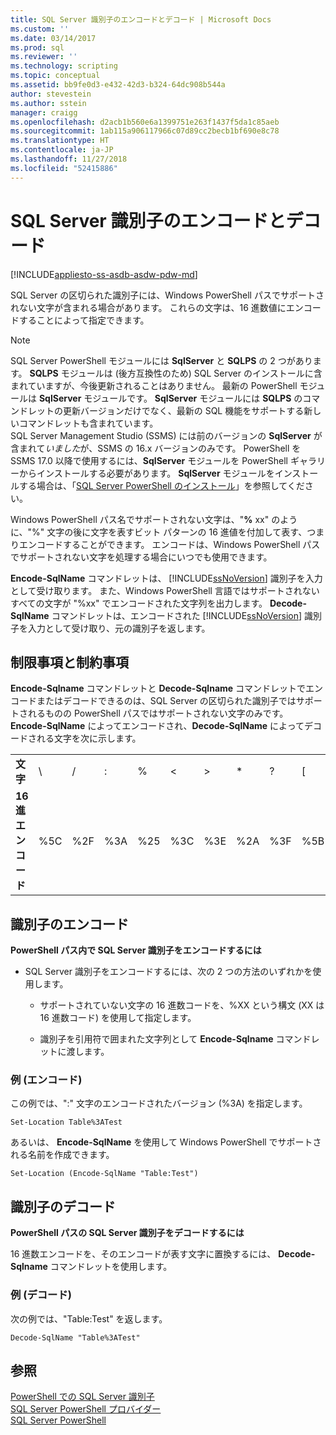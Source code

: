 ```yaml
---
title: SQL Server 識別子のエンコードとデコード | Microsoft Docs
ms.custom: ''
ms.date: 03/14/2017
ms.prod: sql
ms.reviewer: ''
ms.technology: scripting
ms.topic: conceptual
ms.assetid: bb9fe0d3-e432-42d3-b324-64dc908b544a
author: stevestein
ms.author: sstein
manager: craigg
ms.openlocfilehash: d2acb1b560e6a1399751e263f1437f5da1c85aeb
ms.sourcegitcommit: 1ab115a906117966c07d89cc2becb1bf690e8c78
ms.translationtype: HT
ms.contentlocale: ja-JP
ms.lasthandoff: 11/27/2018
ms.locfileid: "52415886"
---
```

# <a name="encode-and-decode-sql-server-identifiers"></a>SQL Server 識別子のエンコードとデコード
[!INCLUDE[appliesto-ss-asdb-asdw-pdw-md](../includes/appliesto-ss-asdb-asdw-pdw-md.md)]

SQL Server の区切られた識別子には、Windows PowerShell パスでサポートされない文字が含まれる場合があります。 これらの文字は、16 進数値にエンコードすることによって指定できます。  

> [!NOTE]
> SQL Server PowerShell モジュールには **SqlServer** と **SQLPS** の 2 つがあります。 **SQLPS** モジュールは (後方互換性のため) SQL Server のインストールに含まれていますが、今後更新されることはありません。 最新の PowerShell モジュールは **SqlServer** モジュールです。 **SqlServer** モジュールには **SQLPS** のコマンドレットの更新バージョンだけでなく、最新の SQL 機能をサポートする新しいコマンドレットも含まれています。  
> SQL Server Management Studio (SSMS) には前のバージョンの **SqlServer** が含まれて*いました*が、SSMS の 16.x バージョンのみです。 PowerShell を SSMS 17.0 以降で使用するには、**SqlServer** モジュールを PowerShell ギャラリーからインストールする必要があります。
> **SqlServer** モジュールをインストールする場合は、「[SQL Server PowerShell のインストール](download-sql-server-ps-module.md)」を参照してください。
  
  
Windows PowerShell パス名でサポートされない文字は、"**%** xx" のように、"%" 文字の後に文字を表すビット パターンの 16 進値を付加して表す、つまりエンコードすることができます。 エンコードは、Windows PowerShell パスでサポートされない文字を処理する場合にいつでも使用できます。  
  
 **Encode-SqlName** コマンドレットは、 [!INCLUDE[ssNoVersion](../includes/ssnoversion-md.md)] 識別子を入力として受け取ります。 また、Windows PowerShell 言語ではサポートされないすべての文字が "%xx" でエンコードされた文字列を出力します。 **Decode-SqlName** コマンドレットは、エンコードされた [!INCLUDE[ssNoVersion](../includes/ssnoversion-md.md)] 識別子を入力として受け取り、元の識別子を返します。  
  
##  <a name="LimitationsRestrictions"></a> 制限事項と制約事項  
 **Encode-Sqlname** コマンドレットと **Decode-Sqlname** コマンドレットでエンコードまたはデコードできるのは、SQL Server の区切られた識別子ではサポートされるものの PowerShell パスではサポートされない文字のみです。 **Encode-SqlName** によってエンコードされ、**Decode-SqlName** によってデコードされる文字を次に示します。  
  
|||||||||||||  
|-|-|-|-|-|-|-|-|-|-|-|-|  
|**文字**|\ |/|:|%|\<|>|*|?|[|]|&#124;|  
|**16 進エンコード**|%5C|%2F|%3A|%25|%3C|%3E|%2A|%3F|%5B|%5D|%7C|  
  
##  <a name="EncodeIdent"></a> 識別子のエンコード  
 **PowerShell パス内で SQL Server 識別子をエンコードするには**  
  
-   SQL Server 識別子をエンコードするには、次の 2 つの方法のいずれかを使用します。  
  
    -   サポートされていない文字の 16 進数コードを、%XX という構文 (XX は 16 進数コード) を使用して指定します。  
  
    -   識別子を引用符で囲まれた文字列として **Encode-Sqlname** コマンドレットに渡します。  
  
### <a name="examples-encoding"></a>例 (エンコード)  
 この例では、":" 文字のエンコードされたバージョン (%3A) を指定します。  
  
```  
Set-Location Table%3ATest  
```  
  
 あるいは、 **Encode-SqlName** を使用して Windows PowerShell でサポートされる名前を作成できます。  
  
```  
Set-Location (Encode-SqlName "Table:Test")  
```  
  
##  <a name="DecodeIdent"></a> 識別子のデコード  
 **PowerShell パスの SQL Server 識別子をデコードするには**  
  
 16 進数エンコードを、そのエンコードが表す文字に置換するには、 **Decode-Sqlname** コマンドレットを使用します。  
  
### <a name="examples-decoding"></a>例 (デコード)  
 次の例では、"Table:Test" を返します。  
  
```  
Decode-SqlName "Table%3ATest"  
```  
  
## <a name="see-also"></a>参照  
 [PowerShell での SQL Server 識別子](sql-server-identifiers-in-powershell.md)   
 [SQL Server PowerShell プロバイダー](sql-server-powershell-provider.md)   
 [SQL Server PowerShell](sql-server-powershell.md)  
  
  
